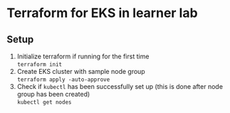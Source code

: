 # Terraform for EKS in learner lab

## Setup

1. Initialize terraform if running for the first time  
   `terraform init`
2. Create EKS cluster with sample node group  
   `terraform apply -auto-approve`
3. Check if `kubectl` has been successfully set up (this is done after node group has been created)  
   `kubectl get nodes`
